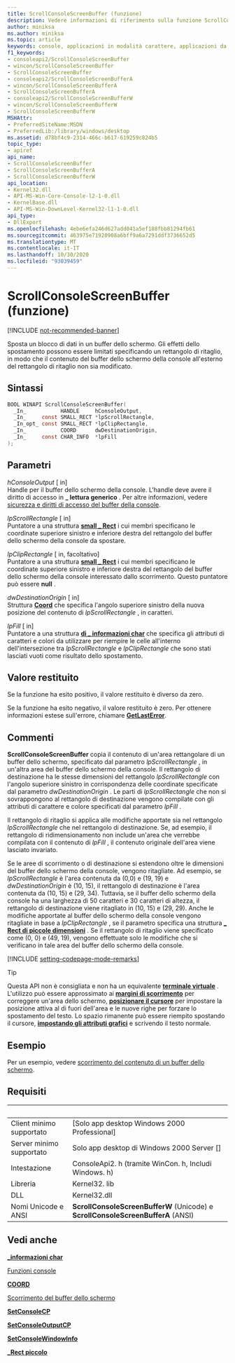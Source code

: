```yaml
---
title: ScrollConsoleScreenBuffer (funzione)
description: Vedere informazioni di riferimento sulla funzione ScrollConsoleScreenBuffer, che consente di spostare un blocco di dati in un buffer dello schermo.
author: miniksa
ms.author: miniksa
ms.topic: article
keywords: console, applicazioni in modalità carattere, applicazioni da riga di comando, applicazioni di terminale, api della console
f1_keywords:
- consoleapi2/ScrollConsoleScreenBuffer
- wincon/ScrollConsoleScreenBuffer
- ScrollConsoleScreenBuffer
- consoleapi2/ScrollConsoleScreenBufferA
- wincon/ScrollConsoleScreenBufferA
- ScrollConsoleScreenBufferA
- consoleapi2/ScrollConsoleScreenBufferW
- wincon/ScrollConsoleScreenBufferW
- ScrollConsoleScreenBufferW
MSHAttr:
- PreferredSiteName:MSDN
- PreferredLib:/library/windows/desktop
ms.assetid: d78bf4c9-2314-466c-b617-619259c824b5
topic_type:
- apiref
api_name:
- ScrollConsoleScreenBuffer
- ScrollConsoleScreenBufferA
- ScrollConsoleScreenBufferW
api_location:
- Kernel32.dll
- API-MS-Win-Core-Console-l2-1-0.dll
- KernelBase.dll
- API-MS-Win-DownLevel-Kernel32-l1-1-0.dll
api_type:
- DllExport
ms.openlocfilehash: 4ebe6efa246d627add041a5ef188fbb81294fb61
ms.sourcegitcommit: 463975e71920908a6bff9a6a7291ddf3736652d5
ms.translationtype: MT
ms.contentlocale: it-IT
ms.lasthandoff: 10/30/2020
ms.locfileid: "93039459"
---
```

# <a name="scrollconsolescreenbuffer-function"></a>ScrollConsoleScreenBuffer (funzione)

[!INCLUDE [not-recommended-banner](./includes/not-recommended-banner.md)]

Sposta un blocco di dati in un buffer dello schermo. Gli effetti dello spostamento possono essere limitati specificando un rettangolo di ritaglio, in modo che il contenuto del buffer dello schermo della console all'esterno del rettangolo di ritaglio non sia modificato.

## <a name="syntax"></a>Sintassi

```C
BOOL WINAPI ScrollConsoleScreenBuffer(
  _In_           HANDLE     hConsoleOutput,
  _In_     const SMALL_RECT *lpScrollRectangle,
  _In_opt_ const SMALL_RECT *lpClipRectangle,
  _In_           COORD      dwDestinationOrigin,
  _In_     const CHAR_INFO  *lpFill
);
```

## <a name="parameters"></a>Parametri

*hConsoleOutput* \[ in\]  
Handle per il buffer dello schermo della console. L'handle deve avere il diritto di accesso in **\_ lettura generico** . Per altre informazioni, vedere [sicurezza e diritti di accesso del buffer della console](console-buffer-security-and-access-rights.md).

*lpScrollRectangle* \[ in\]  
Puntatore a una struttura [**small \_ Rect**](small-rect-str.md) i cui membri specificano le coordinate superiore sinistro e inferiore destra del rettangolo del buffer dello schermo della console da spostare.

*lpClipRectangle* \[ in, facoltativo\]  
Puntatore a una struttura [**small \_ Rect**](small-rect-str.md) i cui membri specificano le coordinate superiore sinistro e inferiore destra del rettangolo del buffer dello schermo della console interessato dallo scorrimento. Questo puntatore può essere **null** .

*dwDestinationOrigin* \[ in\]  
Struttura [**Coord**](coord-str.md) che specifica l'angolo superiore sinistro della nuova posizione del contenuto di *lpScrollRectangle* , in caratteri.

*lpFill* \[ in\]  
Puntatore a una struttura [**di \_ informazioni char**](char-info-str.md) che specifica gli attributi di caratteri e colori da utilizzare per riempire le celle all'interno dell'intersezione tra *lpScrollRectangle* e *lpClipRectangle* che sono stati lasciati vuoti come risultato dello spostamento.

## <a name="return-value"></a>Valore restituito

Se la funzione ha esito positivo, il valore restituito è diverso da zero.

Se la funzione ha esito negativo, il valore restituito è zero. Per ottenere informazioni estese sull'errore, chiamare [**GetLastError**](https://msdn.microsoft.com/library/windows/desktop/ms679360).

## <a name="remarks"></a>Commenti

**ScrollConsoleScreenBuffer** copia il contenuto di un'area rettangolare di un buffer dello schermo, specificato dal parametro *lpScrollRectangle* , in un'altra area del buffer dello schermo della console. Il rettangolo di destinazione ha le stesse dimensioni del rettangolo *lpScrollRectangle* con l'angolo superiore sinistro in corrispondenza delle coordinate specificate dal parametro *dwDestinationOrigin* . Le parti di *lpScrollRectangle* che non si sovrappongono al rettangolo di destinazione vengono compilate con gli attributi di carattere e colore specificati dal parametro *lpFill* .

Il rettangolo di ritaglio si applica alle modifiche apportate sia nel rettangolo *lpScrollRectangle* che nel rettangolo di destinazione. Se, ad esempio, il rettangolo di ridimensionamento non include un'area che verrebbe compilata con il contenuto di *lpFill* , il contenuto originale dell'area viene lasciato invariato.

Se le aree di scorrimento o di destinazione si estendono oltre le dimensioni del buffer dello schermo della console, vengono ritagliate. Ad esempio, se *lpScrollRectangle* è l'area contenuta da (0,0) e (19, 19) e *dwDestinationOrigin* è (10, 15), il rettangolo di destinazione è l'area contenuta da (10, 15) e (29, 34). Tuttavia, se il buffer dello schermo della console ha una larghezza di 50 caratteri e 30 caratteri di altezza, il rettangolo di destinazione viene ritagliato in (10, 15) e (29, 29). Anche le modifiche apportate al buffer dello schermo della console vengono ritagliate in base a *lpClipRectangle* , se il parametro specifica una struttura [**\_ Rect di piccole dimensioni**](small-rect-str.md) . Se il rettangolo di ritaglio viene specificato come (0, 0) e (49, 19), vengono effettuate solo le modifiche che si verificano in tale area del buffer dello schermo della console.

[!INCLUDE [setting-codepage-mode-remarks](./includes/setting-codepage-mode-remarks.md)]

> [!TIP]
> Questa API non è consigliata e non ha un equivalente **[terminale virtuale](console-virtual-terminal-sequences.md)** . L'utilizzo può essere approssimato ai **[margini di scorrimento](console-virtual-terminal-sequences.md#scrolling-margins)** per correggere un'area dello schermo, **[posizionare il cursore](console-virtual-terminal-sequences.md#cursor-positioning)** per impostare la posizione attiva al di fuori dell'area e le nuove righe per forzare lo spostamento del testo. Lo spazio rimanente può essere riempito spostando il cursore, **[impostando gli attributi grafici](console-virtual-terminal-sequences.md#text-formatting)** e scrivendo il testo normale.

## <a name="examples"></a>Esempio

Per un esempio, vedere [scorrimento del contenuto di un buffer dello schermo](scrolling-a-screen-buffer-s-contents.md).

## <a name="requirements"></a>Requisiti

| &nbsp; | &nbsp; |
|-|-|
| Client minimo supportato | \[Solo app desktop Windows 2000 Professional\] |
| Server minimo supportato | Solo app desktop di Windows 2000 Server \[\] |
| Intestazione | ConsoleApi2. h (tramite WinCon. h, Includi Windows. h) |
| Libreria | Kernel32. lib |
| DLL | Kernel32.dll |
| Nomi Unicode e ANSI | **ScrollConsoleScreenBufferW** (Unicode) e **ScrollConsoleScreenBufferA** (ANSI) |

## <a name="see-also"></a>Vedi anche

[**\_informazioni char**](char-info-str.md)

[Funzioni console](console-functions.md)

[**COORD**](coord-str.md)

[Scorrimento del buffer dello schermo](scrolling-the-screen-buffer.md)

[**SetConsoleCP**](setconsolecp.md)

[**SetConsoleOutputCP**](setconsoleoutputcp.md)

[**SetConsoleWindowInfo**](setconsolewindowinfo.md)

[**\_Rect piccolo**](small-rect-str.md)
